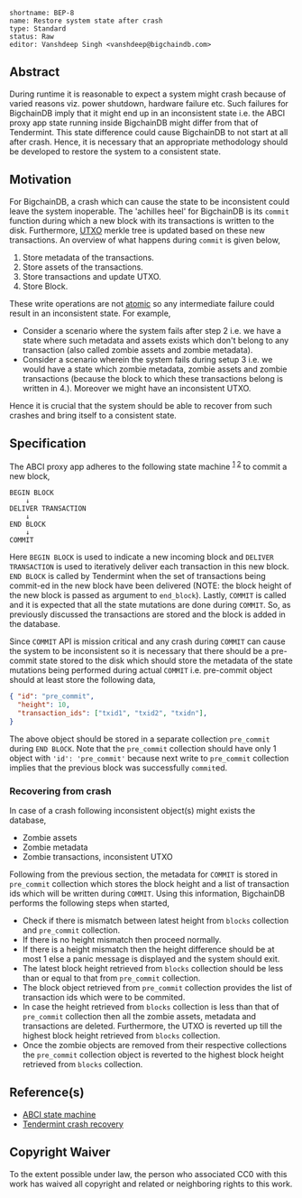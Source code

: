 ```
shortname: BEP-8
name: Restore system state after crash
type: Standard
status: Raw
editor: Vanshdeep Singh <vanshdeep@bigchaindb.com>
```

## Abstract
During runtime it is reasonable to expect a system might crash because of varied reasons viz. power shutdown, hardware failure etc. Such failures for BigchainDB imply that it might end up in an inconsistent state i.e. the ABCI proxy app state running inside BigchainDB might differ from that of Tendermint. This state difference could cause BigchainDB to not start at all after crash. Hence, it is necessary that an appropriate methodology should be developed to restore the system to a consistent state.


## Motivation
For BigchainDB, a crash which can cause the state to be inconsistent could leave the system inoperable. The 'achilles heel' for BigchainDB is its `commit` function during which a new block with its transactions is written to the disk. Furthermore, [UTXO](https://bitcoin.org/en/glossary/unspent-transaction-output) merkle tree is updated based on these new transactions. An overview of what happens during `commit` is given below,

1. Store metadata of the transactions.
1. Store assets of the transactions.
1. Store transactions and update UTXO.
1. Store Block.

These write operations are not [atomic](https://en.wikipedia.org/wiki/ACID) so any intermediate failure could result in an inconsistent state. For example, 

- Consider a scenario where the system fails after step 2 i.e. we have a state where such metadata and assets exists which don't belong to any transaction (also called zombie assets and zombie metadata).
- Consider a scenario wherein the system fails during setup 3 i.e. we would have a state which zombie metadata, zombie assets and zombie transactions (because the block to which these transactions belong is written in 4.). Moreover we might have an inconsistent UTXO.

Hence it is crucial that the system should be able to recover from such crashes and bring itself to a consistent state.


## Specification
The ABCI proxy app adheres to the following state machine <sup>[1](https://tendermint.readthedocs.io/en/master/introduction.html#intro-to-abci) [2](https://tendermint.readthedocs.io/en/master/app-development.html)</sup> to commit a new block,

```
BEGIN BLOCK
    ↓
DELIVER TRANSACTION
    ↓
END BLOCK
    ↓
COMMIT
```

Here `BEGIN BLOCK` is used to indicate a new incoming block and `DELIVER TRANSACTION` is used to iteratively deliver each transaction in this new block. `END BLOCK` is called by Tendermint when the set of transactions being commit-ed in the new block have been delivered (NOTE: the block height of the new block is passed as argument to `end_block`). Lastly, `COMMIT` is called and it is expected that all the state mutations are done during `COMMIT`. So, as previously discussed the transactions are stored and the block is added in the database.

Since `COMMIT` API is mission critical and any crash during `COMMIT` can cause the system to be inconsistent so it is necessary that there should be a pre-commit state stored to the disk which should store the metadata of the state mutations being performed during actual `COMMIT` i.e. pre-commit object should at least store the following data,

```json
{ "id": "pre_commit",
  "height": 10,
  "transaction_ids": ["txid1", "txid2", "txidn"],
}
```

The above object should be stored in a separate collection `pre_commit` during `END BLOCK`. Note that the `pre_commit` collection should have only 1 object with `'id': 'pre_commit'` because next write to `pre_commit` collection implies that the previous block was successfully `commit`ed. 

### Recovering from crash
In case of a crash following inconsistent object(s) might exists the database,

- Zombie assets
- Zombie metadata
- Zombie transactions, inconsistent UTXO

Following from the previous section, the metadata for `COMMIT` is stored in `pre_commit` collection which stores the block height and a list of transaction ids which will be written during `COMMIT`. Using this information, BigchainDB performs the following steps when started,

- Check if there is mismatch between latest height from `blocks` collection and `pre_commit` collection.
- If there is no height mismatch then proceed normally.
- If there is a height mismatch then the height difference should be at most 1 else a panic message is displayed and the system should exit.
- The latest block height retrieved from `blocks` collection should be less than or equal to that from `pre_commit` collection.
- The block object retrieved from `pre_commit` collection provides the list of transaction ids which were to be commited.
- In case the height retrieved from `blocks` collection is less than that of `pre_commit` collection then all the zombie assets, metadata and transactions are deleted. Furthermore, the UTXO is reverted up till the highest block height retrieved from `blocks` collection.
- Once the zombie objects are removed from their respective collections the `pre_commit` collection object is reverted to the highest block height retrieved from `blocks` collection.


## Reference(s)
- [ABCI state machine](http://tendermint.readthedocs.io/projects/tools/en/master/app-development.html#blockchain-protocol)
- [Tendermint crash recovery](https://github.com/tendermint/tendermint/issues/1254)


## Copyright Waiver
To the extent possible under law, the person who associated CC0 with this work has waived all copyright and related or neighboring rights to this work.

